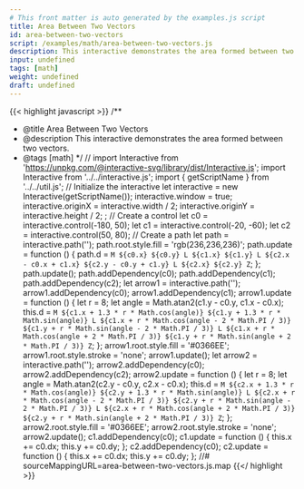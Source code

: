 ```yaml
---
# This front matter is auto generated by the examples.js script
title: Area Between Two Vectors
id: area-between-two-vectors
script: /examples/math/area-between-two-vectors.js
description: This interactive demonstrates the area formed between two vectors.
input: undefined
tags: [math]
weight: undefined
draft: undefined
---
```


{{< highlight javascript >}}
/**
* @title Area Between Two Vectors
* @description This interactive demonstrates the area formed between two vectors.
* @tags [math]
*/
// import Interactive from 'https://unpkg.com/@interactive-svg/library/dist/Interactive.js';
import Interactive from '../../interactive.js';
import { getScriptName } from '../../util.js';
// Initialize the interactive
let interactive = new Interactive(getScriptName());
interactive.window = true;
interactive.originX = interactive.width / 2;
interactive.originY = interactive.height / 2;
;
// Create a control
let c0 = interactive.control(-180, 50);
let c1 = interactive.control(-20, -60);
let c2 = interactive.control(50, 80);
// Create a path
let path = interactive.path('');
path.root.style.fill = 'rgb(236,236,236)';
path.update = function () {
    path.d = `M ${c0.x} ${c0.y}
            L ${c1.x} ${c1.y}
            L ${c2.x - c0.x + c1.x} ${c2.y - c0.y + c1.y}
            L ${c2.x} ${c2.y}
            Z`;
};
path.update();
path.addDependency(c0);
path.addDependency(c1);
path.addDependency(c2);
let arrow1 = interactive.path('');
arrow1.addDependency(c0);
arrow1.addDependency(c1);
arrow1.update = function () {
    let r = 8;
    let angle = Math.atan2(c1.y - c0.y, c1.x - c0.x);
    this.d = `M ${c1.x + 1.3 * r * Math.cos(angle)} ${c1.y + 1.3 * r * Math.sin(angle)}
  L ${c1.x + r * Math.cos(angle - 2 * Math.PI / 3)} ${c1.y + r * Math.sin(angle - 2 * Math.PI / 3)}
  L ${c1.x + r * Math.cos(angle + 2 * Math.PI / 3)} ${c1.y + r * Math.sin(angle + 2 * Math.PI / 3)}
            Z`;
};
arrow1.root.style.fill = '#0366EE';
arrow1.root.style.stroke = 'none';
arrow1.update();
let arrow2 = interactive.path('');
arrow2.addDependency(c0);
arrow2.addDependency(c2);
arrow2.update = function () {
    let r = 8;
    let angle = Math.atan2(c2.y - c0.y, c2.x - c0.x);
    this.d = `M ${c2.x + 1.3 * r * Math.cos(angle)} ${c2.y + 1.3 * r * Math.sin(angle)}
  L ${c2.x + r * Math.cos(angle - 2 * Math.PI / 3)} ${c2.y + r * Math.sin(angle - 2 * Math.PI / 3)}
  L ${c2.x + r * Math.cos(angle + 2 * Math.PI / 3)} ${c2.y + r * Math.sin(angle + 2 * Math.PI / 3)}
            Z`;
};
arrow2.root.style.fill = '#0366EE';
arrow2.root.style.stroke = 'none';
arrow2.update();
c1.addDependency(c0);
c1.update = function () {
    this.x += c0.dx;
    this.y += c0.dy;
};
c2.addDependency(c0);
c2.update = function () {
    this.x += c0.dx;
    this.y += c0.dy;
};
//# sourceMappingURL=area-between-two-vectors.js.map
{{</ highlight >}}

